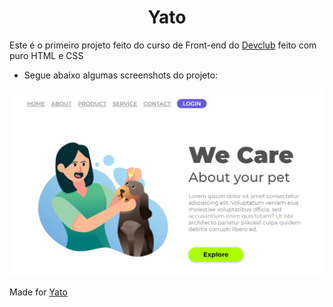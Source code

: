 <h1 align='center'>Yato</h1>

Este é o primeiro projeto feito do curso de Front-end do [Devclub](https://rodolfomori.com.br/devclub/) feito com puro HTML e CSS
 - Segue abaixo algumas screenshots do projeto:
 <img src="https://raw.githubusercontent.com/SSMYato/projeto-1/f0b5e8abc92118f0afda94be80864affea18a28d/image.png">
 
 
 Made for [Yato](https://github.com/SSMYato)
